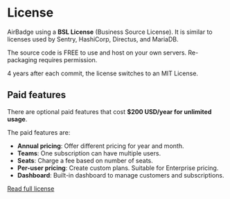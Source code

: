 # License

AirBadge using a **BSL License** (Business Source License). It is similar to licenses used by Sentry, HashiCorp, Directus, and MariaDB.

The source code is FREE to use and host on your own servers.
Re-packaging requires permission.

4 years after each commit, the license switches to an MIT License.

## Paid features

There are optional paid features that cost **$200 USD/year for unlimited usage**.

The paid features are:

- **Annual pricing**: Offer different pricing for year and month.
- **Teams**: One subscription can have multiple users.
- **Seats**: Charge a fee based on number of seats.
- **Per-user pricing**: Create custom plans. Suitable for Enterprise pricing.
- **Dashboard**: Built-in dashboard to manage customers and subscriptions.

[Read full license](https://github.com/joshnuss/airbadge/blob/main/LICENSE.md)
